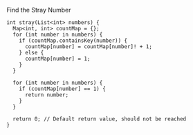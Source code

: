 Find the Stray Number

    int stray(List<int> numbers) {
      Map<int, int> countMap = {};
      for (int number in numbers) {
        if (countMap.containsKey(number)) {
          countMap[number] = countMap[number]! + 1;
        } else {
          countMap[number] = 1;
        }
      }
    
      for (int number in numbers) {
        if (countMap[number] == 1) {
          return number;
        }
      }
    
      return 0; // Default return value, should not be reached
    }
